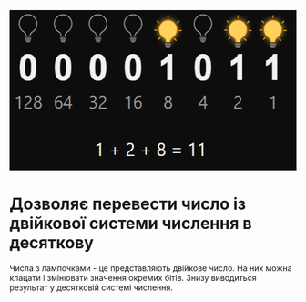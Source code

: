 <p align="center">
  <img width="525" height="281" alt="Скріншот додатку на якому зображено вісім перемикачів у вигляді лампочок" src="/img/screen.png?raw=true">
</p>

# Дозволяє перевести число із двійкової системи числення в десяткову

Числа з лампочками - це представляють двійкове число.
На них можна клацати і змінювати значення окремих бітів.
Знизу виводиться результат у десятковій системі числення.